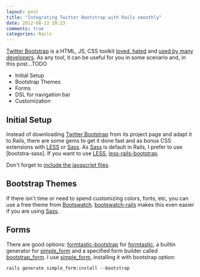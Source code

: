 ```yaml
---
layout: post
title: "Integrating Twitter Bootstrap with Rails smoothly"
date: 2012-08-13 10:23
comments: true
categories: Rails
---
```


[Twitter Bootstrap]:http://twitter.github.com/bootstrap/
[hn-bootstrap]:http://news.ycombinator.com/item?id=3536291
[builtwith]:http://builtwithbootstrap.com/
[LESS]:http://lesscss.org/
[Sass]:http://sass-lang.com/
[bootstrap-sass]:https://github.com/thomas-mcdonald/bootstrap-sass/
[bootstrap-sass-variables]:https://github.com/thomas-mcdonald/bootstrap-sass/blob/master/vendor/assets/stylesheets/bootstrap/_variables.scss
[bootstrap-js]:https://github.com/thomas-mcdonald/bootstrap-sass#javascripts
[bootstrap-less]:https://github.com/metaskills/less-rails-bootstrap/
[simple_form]:https://github.com/plataformatec/simple_form
[formtastic-bootstrap]:https://github.com/mjbellantoni/formtastic-bootstrap
[formtastic]:https://github.com/justinfrench/formtastic
[bootstrap_form]:https://github.com/potenza/bootstrap_form
[rails_bootstrap_navbar]:https://github.com/julescopeland/Rails-Bootstrap-Navbar
[Bootswatch]:http://bootswatch.com/
[bootswatch-rails]:https://github.com/maxim/bootswatch-rails
[Blueprint CSS]:http://www.blueprintcss.org/


[Twitter Bootstrap] is a HTML, JS, CSS toolkit [loved, hated][hn-bootstrap] and [used by many developers][builtwith]. As any tool, it can be useful for you in some scenario and, in this post...TODO

* Initial Setup
* Bootstrap Themes
* Forms
* DSL for navigation bar
* Customization


## Initial Setup

Instead of downloading [Twitter Bootstrap] from its project page and adapt it to Rails, there are some gems to get it done fast and as bonus CSS extensions with [LESS] or [Sass]. As [Sass] is default in Rails, I prefer to use [bootstra-sass]. If you want to use [LESS], [less-rails-bootstrap](https://github.com/metaskills/less-rails-bootstrap/).

Don't forget to [include the javascript files][bootstrap-js].

## Bootstrap Themes

If there isn't time or need to spend customizing colors, fonts, etc, you can use a free theme from [Bootswatch]. [bootswatch-rails] makes this even easier if you are using [Sass].

## Forms

There are good options: [formtastic-bootstrap] for [formtastic], a builtin generator for [simple_form] and a specified form builder called [bootstrap_form]. I use [simple_form], installing it with bootstrap option:

```
rails generate simple_form:install --bootstrap
```

